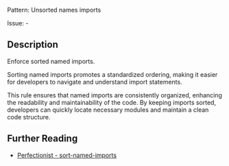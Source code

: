Pattern: Unsorted names imports

Issue: -

## Description

Enforce sorted named imports.

Sorting named imports promotes a standardized ordering, making it easier for developers to navigate and understand import statements.

This rule ensures that named imports are consistently organized, enhancing the readability and maintainability of the code. By keeping imports sorted, developers can quickly locate necessary modules and maintain a clean code structure.

## Further Reading

* [Perfectionist - sort-named-imports](https://perfectionist.dev/rules/sort-named-imports)